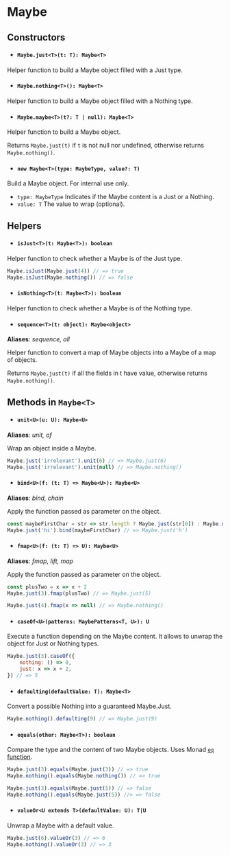 # Maybe

## Constructors

- #### `Maybe.just<T>(t: T): Maybe<T>`
Helper function to build a Maybe object filled with a Just type.

- #### `Maybe.nothing<T>(): Maybe<T>`
Helper function to build a Maybe object filled with a Nothing type.

- #### `Maybe.maybe<T>(t?: T | null): Maybe<T>`
Helper function to build a Maybe object.

Returns `Maybe.just(t)` if `t` is not null nor undefined, otherwise returns `Maybe.nothing()`.

- #### `new Maybe<T>(type: MaybeType, value?: T)`
Build a Maybe object. For internal use only.

- `type: MaybeType` Indicates if the Maybe content is a Just or a Nothing.
- `value: T` The value to wrap (optional).

## Helpers

- #### `isJust<T>(t: Maybe<T>): boolean`
Helper function to check whether a Maybe is of the Just type.

```js
Maybe.isJust(Maybe.just(4)) // => true
Maybe.isJust(Maybe.nothing()) // => false
```

- #### `isNothing<T>(t: Maybe<T>): boolean`
Helper function to check whether a Maybe is of the Nothing type.

- #### `sequence<T>(t: object): Maybe<object>`
**Aliases**: *sequence, all*

Helper function to convert a map of Maybe objects into a Maybe of a map of objects.

Returns `Maybe.just(t)` if all the fields in t have value, otherwise returns `Maybe.nothing()`.

## Methods in `Maybe<T>`

- #### `unit<U>(u: U): Maybe<U>`
**Aliases**: *unit, of*

Wrap an object inside a Maybe.

```js
Maybe.just('irrelevant').unit(6) // => Maybe.just(6)
Maybe.just('irrelevant').unit(null) // => Maybe.nothing()
```

- #### `bind<U>(f: (t: T) => Maybe<U>): Maybe<U>`
**Aliases**: *bind, chain*

Apply the function passed as parameter on the object.

```js
const maybeFirstChar = str => str.length ? Maybe.just(str[0]) : Maybe.nothing()
Maybe.just('hi').bind(maybeFirstChar) // => Maybe.just('h')
```

- #### `fmap<U>(f: (t: T) => U): Maybe<U>`
**Aliases**: *fmap, lift, map*

Apply the function passed as parameter on the object.

```js
const plusTwo = x => x + 2
Maybe.just(3).fmap(plusTwo) // => Maybe.just(5)

Maybe.just(4).fmap(x => null) // => Maybe.nothing()
```

- #### `caseOf<U>(patterns: MaybePatterns<T, U>): U`
Execute a function depending on the Maybe content. It allows to unwrap the object for Just or Nothing types.

```js
Maybe.just(3).caseOf({
    nothing: () => 0,
    just: x => x + 2,
}) // => 5
```

- #### `defaulting(defaultValue: T): Maybe<T>`
Convert a possible Nothing into a guaranteed Maybe.Just.

```js
Maybe.nothing().defaulting(9) // => Maybe.just(9)
```

- #### `equals(other: Maybe<T>): boolean`
Compare the type and the content of two Maybe objects. Uses Monad [`eq` function](./monad.md).

```js
Maybe.just(3).equals(Maybe.just(3)) // => true
Maybe.nothing().equals(Maybe.nothing()) // => true

Maybe.just(3).equals(Maybe.just(5)) // => false
Maybe.nothing().equals(Maybe.just(5)) //> => false
```

- #### `valueOr<U extends T>(defaultValue: U): T|U`
Unwrap a Maybe with a default value.

```js
Maybe.just(6).valueOr(3) // => 6
Maybe.nothing().valueOr(3) // => 3
```



